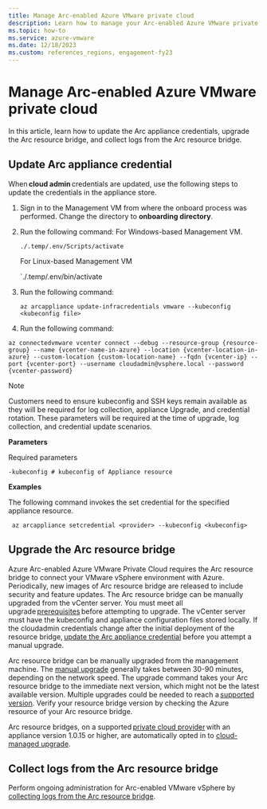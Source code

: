 ```yaml
---
title: Manage Arc-enabled Azure VMware private cloud
description: Learn how to manage your Arc-enabled Azure VMware private cloud.
ms.topic: how-to 
ms.service: azure-vmware
ms.date: 12/18/2023
ms.custom: references_regions, engagement-fy23
---
```



# Manage Arc-enabled Azure VMware private cloud

In this article, learn how to update the Arc appliance credentials, upgrade the Arc resource bridge, and collect logs from the Arc resource bridge.

## Update Arc appliance credential

When **cloud admin** credentials are updated, use the following steps to update the credentials in the appliance store. 

1. Sign in to the Management VM from where the onboard process was performed. Change the directory to **onboarding directory**.
1. Run the following command:
	For Windows-based Management VM.
    
	`./.temp/.env/Scripts/activate`

	For Linux-based Management VM

	`./.temp/.env/bin/activate

1. Run the following command:

    `az arcappliance update-infracredentials vmware --kubeconfig <kubeconfig file>`

1. Run the following command:

`az connectedvmware vcenter connect --debug --resource-group {resource-group} --name {vcenter-name-in-azure} --location {vcenter-location-in-azure} --custom-location {custom-location-name} --fqdn {vcenter-ip} --port {vcenter-port} --username cloudadmin@vsphere.local --password {vcenter-password}`
    
> [!NOTE]
> Customers need to ensure kubeconfig and SSH keys remain available as they will be required for log collection, appliance Upgrade, and credential rotation. These parameters will be required at the time of upgrade, log collection, and credential update scenarios.

**Parameters**

Required parameters

`-kubeconfig # kubeconfig of Appliance resource`

**Examples**

The following command invokes the set credential for the specified appliance resource.

` az arcappliance setcredential <provider> --kubeconfig <kubeconfig>`

## Upgrade the Arc resource bridge

Azure Arc-enabled Azure VMware Private Cloud requires the Arc resource bridge to connect your VMware vSphere environment with Azure. Periodically, new images of Arc resource bridge are released to include security and feature updates. The Arc resource bridge can be manually upgraded from the vCenter server. You must meet all upgrade [prerequisites](/azure/azure-arc/resource-bridge/upgrade#prerequisites) before attempting to upgrade. The vCenter server must have the kubeconfig and appliance configuration files stored locally. If the cloudadmin credentials change after the initial deployment of the resource bridge, [update the Arc appliance credential](/azure/azure-vmware/manage-arc-enabled-azure-vmware-solution#update-arc-appliance-credential) before you attempt a manual upgrade.

Arc resource bridge can be manually upgraded from the management machine. The [manual upgrade](/azure/azure-arc/resource-bridge/upgrade#manual-upgrade) generally takes between 30-90 minutes, depending on the network speed. The upgrade command takes your Arc resource bridge to the immediate next version, which might not be the latest available version. Multiple upgrades could be needed to reach a [supported version](/azure/azure-arc/resource-bridge/upgrade#supported-versions). Verify your resource bridge version by checking the Azure resource of your Arc resource bridge. 

Arc resource bridges, on a supported [private cloud provider](/azure/azure-arc/resource-bridge/upgrade#private-cloud-providers) with an appliance version 1.0.15 or higher, are automatically opted in to [cloud-managed upgrade](/azure/azure-arc/resource-bridge/upgrade#cloud-managed-upgrade).  


## Collect logs from the Arc resource bridge

Perform ongoing administration for Arc-enabled VMware vSphere by [collecting logs from the Arc resource bridge](/azure/azure-arc/vmware-vsphere/administer-arc-vmware#collecting-logs-from-the-arc-resource-bridge).
